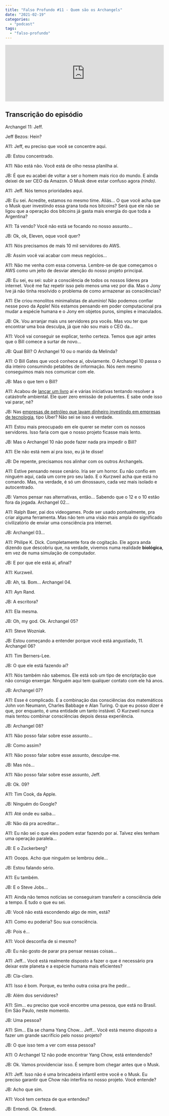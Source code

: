 ```yaml
---
title: "Falso Profundo #11 - Quem são os Archangels"
date: "2021-02-19"
categories: 
  - "podcast"
tags: 
  - "falso-profundo"
---
```


<iframe style="width: 100%; height: 180px;" src="https://anchor.fm/monoestereo/embed/episodes/Falso-Profundo-11---Quem-so-os-Archangels-eql3vg" width="100%" height="180px" frameborder="0" scrolling="no"></iframe>

## Transcrição do episódio

Archangel 11: Jeff.

Jeff Bezos: Hein?

A11: Jeff, eu preciso que você se concentre aqui.

JB: Estou concentrado.

A11: Não está não. Você está de olho nessa planilha aí.

JB: É que eu acabei de voltar a ser o homem mais rico do mundo. E ainda deixei de ser CEO da Amazon. O Musk deve estar confuso agora _(rindo)_.

A11: Jeff. Nós temos prioridades aqui.

JB: Eu sei. Acredite, estamos no mesmo time. Aliás… O que você acha que o Musk quer investindo essa grana toda nos bitcoins? Será que ele não se ligou que a operação dos bitcoins já gasta mais energia do que toda a Argentina?

A11: Tá vendo? Você não está se focando no nosso assunto…

JB: Ok, ok, Eleven, oque você quer?

A11: Nós precisamos de mais 10 mil servidores do AWS.

JB: Assim você vai acabar com meus negócios…

A11: Não me venha com essa conversa. Lembre-se de que começamos o AWS como um jeito de desviar atenção do nosso projeto principal.

JB: Eu sei, eu sei: subir a consciência de todos os nossos líderes pra internet. Você me faz repetir isso pelo menos uma vez por dia. Mas o Jony Ive já não tinha resolvido o problema de como armazenar as consciências?

A11: Ele criou monolitos minimalistas de alumínio! Não podemos confiar nesse povo da Apple! Nós estamos pensando em poder computacional pra mudar a espécie humana e o Jony em objetos puros, simples e imaculados.

JB: Ok. Vou arranjar mais uns servidores pra vocês. Mas vou ter que encontrar uma boa desculpa, já que não sou mais o CEO da…

A11: Você vai conseguir se explicar, tenho certeza. Temos que agir antes que o Bill comece a surtar de novo…

JB: Qual Bill? O Archangel 10 ou o marido da Melinda?

A11: O Bill Gates que você conhece aí, obviamente. O Archangel 10 passa o dia inteiro consumindo petabites de informação. Nós nem mesmo conseguimos mais nos comunicar com ele.

JB: Mas o que tem o Bill?

A11: Acabou de [lançar um livro](https://www.amazon.com/How-Avoid-Climate-Disaster-Breakthroughs/dp/0385546130) aí e várias iniciativas tentando resolver a catástrofe ambiental. Ele quer zero emissão de poluentes. E sabe onde isso vai parar, né?

JB: Nas [empresas de petróleo que lavam dinheiro investindo em empresas de tecnologia](https://pluralistic.net/2021/02/16/ring-ring-lapd-calling/#uber-unter), tipo Uber? Não sei se isso é verdade.

A11: Estou mais preocupado em ele querer se meter com os nossos servidores. Isso faria com que o nosso projeto ficasse mais lento.

JB: Mas o Archangel 10 não pode fazer nada pra impedir o Bill?

A11: Ele não está nem aí pra isso, eu já te disse!

JB: De repente, precisamos nos alinhar com os outros Archangels.

A11: Estive pensando nesse cenário. Iria ser um horror. Eu não confio em ninguém aqui, cada um corre pro seu lado. E o Kurzweil acha que está no comando. Mas, na verdade, é só um dinossauro, cada vez mais isolado e autocentrado.

JB: Vamos pensar nas alternativas, então… Sabendo que o 12 e o 10 estão fora da jogada. Archangel 02…

A11: Ralph Baer, pai dos videogames. Pode ser usado pontualmente, pra criar alguma ferramenta. Mas não tem uma visão mais ampla do significado civilizatório de enviar uma consciência pra internet.

JB: Archangel 03…

A11: Philipe K. Dick. Completamente fora de cogitação. Ele agora anda dizendo que descobriu que, na verdade, vivemos numa realidade **biológica**, em vez de numa simulação de computador.

JB: E por que ele está aí, afinal?

A11: Kurzweil.

JB: Ah, tá. Bom… Archangel 04.

A11: Ayn Rand.

JB: A escritora?

A11: Ela mesma.

JB: Oh, my god. Ok. Archangel 05?

A11: Steve Wozniak.

JB: Estou começando a entender porque você está angustiado, 11. Archangel 06?

A11: Tim Berners-Lee.

JB: O que ele está fazendo aí?

A11: Nós também não sabemos. Ele está sob um tipo de encriptação que não consigo enxergar. Ninguém aqui tem qualquer contato com ele há anos.

JB: Archangel 07?

A11: Esse é complicado. É a combinação das consciências dos matemáticos John von Neumann, Charles Babbage e Alan Turing. O que eu posso dizer é que, por enquanto, é uma entidade um tanto instável. O Kurzweil nunca mais tentou combinar consciências depois dessa experiência.

JB: Archangel 08?

A11: Não posso falar sobre esse assunto…

JB: Como assim?

A11: Não posso falar sobre esse assunto, desculpe-me.

JB: Mas nós…

A11: Não posso falar sobre esse assunto, Jeff.

JB: Ok. 09?

A11: Tim Cook, da Apple.

JB: Ninguém do Google?

A11: Até onde eu saiba…

JB: Não dá pra acreditar…

A11: Eu não sei o que eles podem estar fazendo por aí. Talvez eles tenham uma operação paralela…

JB: E o Zuckerberg?

A11: Ooops. Acho que ninguém se lembrou dele…

JB: Estou falando sério.

A11: Eu também.

JB: E o Steve Jobs…

A11: Ainda não temos notícias se conseguiram transferir a consciência dele a tempo. É tudo o que eu sei.

JB: Você não está escondendo algo de mim, está?

A11: Como eu poderia? Sou sua consciência.

JB: Pois é…

A11: Você desconfia de si mesmo?

JB: Eu não gosto de parar pra pensar nessas coisas…

A11: Jeff… Você está realmente disposto a fazer o que é necessário pra deixar este planeta e a espécie humana mais eficientes?

JB: Cla-claro.

A11: Isso é bom. Porque, eu tenho outra coisa pra lhe pedir…

JB: Além dos servidores?

A11: Sim… eu preciso que você encontre uma pessoa, que está no Brasil. Em São Paulo, neste momento.

JB: Uma pessoa?

A11: Sim… Ela se chama Yang Chow… Jeff… Você está mesmo disposto a fazer um grande sacrifício pelo nosso projeto?

JB: O que isso tem a ver com essa pessoa?

A11: O Archangel 12 não pode encontrar Yang Chow, está entendendo?

JB: Ok. Vamos providenciar isso. É sempre bom chegar antes que o Musk.

A11: Jeff. Isso não é uma brincadeira infantil entre você e o Musk. Eu preciso garantir que Chow não interfira no nosso projeto. Você entende?

JB: Acho que sim.

A11: Você tem certeza de que entendeu?

JB: Entendi. Ok. Entendi.
